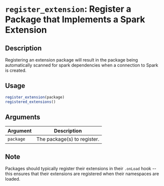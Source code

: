 # `register_extension`: Register a Package that Implements a Spark Extension

## Description


 Registering an extension package will result in the package being
 automatically scanned for spark dependencies when a connection to Spark is
 created.


## Usage

```r
register_extension(package)
registered_extensions()
```


## Arguments

Argument      |Description
------------- |----------------
```package```     |     The package(s) to register.

## Note


 Packages should typically register their extensions in their
  `.onLoad` hook -- this ensures that their extensions are registered
 when their namespaces are loaded.


